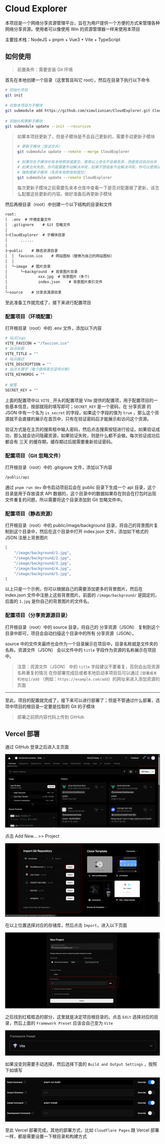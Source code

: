 # Cloud Explorer

本项目是一个网络分享资源管理平台，旨在为用户提供一个方便的方式来管理各种网络分享资源。使用者可以像使用 Win 的资源管理器一样来使用本项目

主要技术栈：NodeJS + pnpm + Vue3 + Vite + TypeScript

## 如何使用

> 前置条件：需要安装 Git 环境

首先在本地创建一个目录（这里暂且叫它 root），然后在目录下执行以下命令

```bash
# 初始化项目
git init

# 拉取本项目为子模块
git submodule add https://github.com/ximuliunian/CloudExplorer.git CloudExplorer

# 初始化和更新子模块
git submodule update --init --recursive
```

> 如果本项目更新了，但是子模块是不会自己更新的，需要手动更新子模块
>
> ```bash
> # 更新子模块（尝试合并）
> git submodule update --remote --merge CloudExplorer
>
> # 如果你在子模块中有本地修改或提交，使用以上命令不会被丢弃，而是尝试自动合并
> # 如果合并失败，你可能需要手动解决冲突，如果不想或者不会解决冲突，你可以使用以下命令
> # 强制更新子模块（丢弃本地修改和提交）
> git submodule update --remote CloudExplorer
> ```
>
> 每次更新子模块之前需要先来本仓库中查看一下是否对配置做了更新，该怎么配置这些更新的内容。做好准备后再更新子模块

然后再根目录（root）中创建一个以下结构的目录和文件

```txt
root:
│  .env  # 环境变量文件
│  .gitignore    # Git 忽略文件
│
├─CloudExplorer  # 子模块目录
│      ......
│
├─public    # 静态资源目录
│  │  favicon.ico    # 网站图标（替换为自己的网站图标）
│  │
│  └─image  # 图片目录
│      └─background  # 背景图片目录
│              xxx.jpg  # 背景图片（多个）
│              index.json    # 背景图片索引文件
│
└─source    # 分享资源源目录
```

至此准备工作就完成了，接下来进行配置项目

### 配置项目（环境配置）

打开根目录（root）中的 .env 文件，添加以下内容

```bash
# 站点logo
VITE_FAVICON = "/favicon.ico"
# 站点标题
VITE_TITLE = ""
# 站点描述
VITE_DESCRIPTION = ""
# 站点关键字（每个使用英文逗号分割）
VITE_KEYWORDS = ""

# 秘笈
SECRET_KEY = ""
```

上面的配置项中以 `VITE_` 开头的配置项是 Vite 提供的配置项，用于配置项目的一些基本信息，按部就班的填写即可；`SECRET_KEY` 是一个密码，在 分享资源 的 JSON 中有一个名为 `is_secret` 的字段，如果这个字段的值为 `true` ，那么这个资源就不会直接的展示在首页中，只有在验证密码后才能展示和访问这个资源。

验证方式是在主页的搜索框中输入密码，然后点击搜索按钮进行验证。如果验证成功，那么就会访问隐藏资源，如果验证失败，则是什么都不会做。每次验证成功后都会有 三天 的缓存期，缓存期过后就需要重新验证密码。

### 配置项目（Git 忽略文件）

打开根目录（root）中的 .gitignore 文件，添加以下内容

```bash
/public/api
```

通过 `pnpm run dev` 命令启动项目后会在 public 目录下生成一个 api 目录，这个目录是用于存放请求 API 数据的，这个目录中的数据如果存在则会在打包时出现文件重复的问题，所以需要将这个目录添加到 Git 忽略文件中。

### 配置项目（静态资源）

打开根目录（root）中的 public/image/background 目录，将自己的背景图片复制到这个目录中，然后在这个目录中打开 index.json 文件，添加如下格式的 JSON 注册上背景图片

```json
[
    "/image/background/1.jpg",
    "/image/background/2.jpg",
    "/image/background/3.jpg",
    "/image/background/4.jpg",
    "/image/background/5.jpg",
]
```

以上只是一个示例，你可以根据自己的需要添加更多的背景图片，然后在 index.json 文件中注册上这些背景图片。前面的 `/image/background/` 是固定的，后面的 `1.jpg` 是你自己的背景图片的文件名。

### 配置项目（分享资源源目录）

打开根目录（root）中的 source 目录，将自己的 分享资源（JSON） 复制到这个目录中即可，项目会自动扫描这个目录中的所有 分享资源（JSON）。

source 中的文件夹最终也会作为一个目录展示在项目中，目录名称就是文件夹的名称。资源文件（JSON） 会以文件中的 `title` 字段作为资源的名称展示在项目中。

> 注意：资源文件（JSON） 中的 `title` 字段建议不要重复，否则会出现资源名称重复的情况
> 在你部署完成后或者本地启动本项目后可以通过 `[部署或本机地址]/add` （例如：`https://example.com/add`）的网址来进入添加资源的页面

---

至此，项目的配置就完成了，接下来可以进行部署了；但是不管通过什么部署，选项中项目的根目录一定要是拉取的 Git 的子模块

> 部署之前把内容代码上传到 GitHub

## Vercel 部署

通过 GitHub 登录之后进入主页面

![image-20250624193753698](md.image/README/image-20250624193753698.png)

点击 Add New... >> Project

![image-20250624193956507](md.image/README/image-20250624193956507.png)

在以上位置选择对应的存储库，然后点击 `Import`，进入以下页面

![image-20250624194303943](md.image/README/image-20250624194303943.png)

之后找到红框框选的部分，这里就是决定项目根目录的。点击 `Edit` 选择对应的目录，然后上面的 `Framework Preset` 应该会自己变为 `Vite`

![image-20250624194447025](md.image/README/image-20250624194447025.png)

如果没变则需要手动选择，然后选择下面的 `Build and Output Settings` ，按照下如填写

![image-20250624205204250](md.image/README/image-20250624205204250.png)

至此 Vercel 部署完成，其他的部署方式，比如 `Cloudflare Pages` 跟 Vercel 部署一样，都是需要设置一下根目录和构建方式